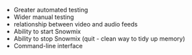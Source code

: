* Greater automated testing
* Wider manual testing
* relationship between video and audio feeds
* Ability to start Snowmix
* Ability to stop Snowmix (quit - clean way to tidy up memory)
* Command-line interface
